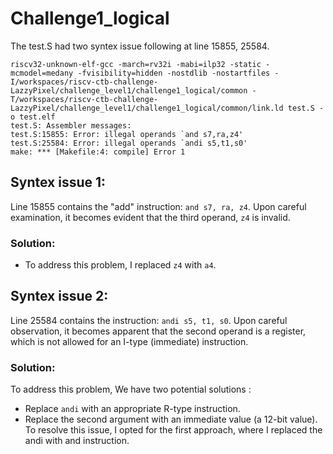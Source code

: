 
# Challenge1_logical 

The test.S had two syntex issue following at line 15855, 25584.

    riscv32-unknown-elf-gcc -march=rv32i -mabi=ilp32 -static -mcmodel=medany -fvisibility=hidden -nostdlib -nostartfiles -I/workspaces/riscv-ctb-challenge-LazzyPixel/challenge_level1/challenge1_logical/common -T/workspaces/riscv-ctb-challenge-LazzyPixel/challenge_level1/challenge1_logical/common/link.ld test.S -o test.elf
    test.S: Assembler messages:
    test.S:15855: Error: illegal operands `and s7,ra,z4'
    test.S:25584: Error: illegal operands `andi s5,t1,s0'
    make: *** [Makefile:4: compile] Error 1
## Syntex issue 1: 
Line 15855 contains the "add" instruction: `and s7, ra, z4`. Upon careful examination, it becomes evident that the third operand, `z4` is invalid. 
### Solution: 
- To address this problem, I replaced `z4` with `a4`.

## Syntex issue 2: 
Line 25584 contains the instruction: `andi s5, t1, s0`. Upon careful observation, it becomes apparent that the second operand is a register, which is not allowed for an I-type (immediate) instruction.
### Solution: 
To address this problem, We have two potential solutions :
- Replace `andi` with an appropriate R-type instruction.
- Replace the second argument with an immediate value (a 12-bit value).
To resolve this issue, I opted for the first approach, where I replaced the andi with and instruction.